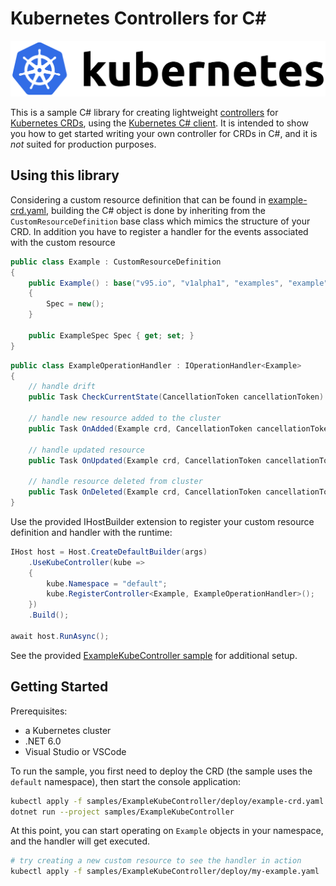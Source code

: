 # Kubernetes Controllers for C#


<p align="center">
<img src="./assets/kubernetes-logo.png" /> <br />
</p>

This is a sample C# library for creating lightweight [controllers][controller] for [Kubernetes CRDs][crd], using the [Kubernetes C# client][csharp-client]. It is intended to show you how to get started writing your own controller for CRDs in C#, and it is _not_ suited for production purposes.


## Using this library

Considering a custom resource definition that can be found in [example-crd.yaml][sample-crd], building the C# object is done by inheriting from the `CustomResourceDefinition` base class which mimics the structure of your CRD. In addition you have to register a handler for the events associated with the custom resource

```csharp
public class Example : CustomResourceDefinition
{
    public Example() : base("v95.io", "v1alpha1", "examples", "example")
    {
        Spec = new();
    }

    public ExampleSpec Spec { get; set; }
}
```

```csharp
public class ExampleOperationHandler : IOperationHandler<Example>
{
    // handle drift
    public Task CheckCurrentState(CancellationToken cancellationToken) { ... }

    // handle new resource added to the cluster
    public Task OnAdded(Example crd, CancellationToken cancellationToken) { ... }

    // handle updated resource
    public Task OnUpdated(Example crd, CancellationToken cancellationToken) { ...}

    // handle resource deleted from cluster
    public Task OnDeleted(Example crd, CancellationToken cancellationToken) { ... }
}
```

Use the provided IHostBuilder extension to register your custom resource definition and handler with the runtime:

```csharp
IHost host = Host.CreateDefaultBuilder(args)
    .UseKubeController(kube =>
    {
        kube.Namespace = "default";
        kube.RegisterController<Example, ExampleOperationHandler>();
    })
    .Build();

await host.RunAsync();
```

See the provided [ExampleKubeController sample][sample-dir] for additional setup.

## Getting Started

Prerequisites:

- a Kubernetes cluster
- .NET 6.0
- Visual Studio or VSCode

To run the sample, you first need to deploy the CRD (the sample uses the `default` namespace), then start the console application:

```sh
kubectl apply -f samples/ExampleKubeController/deploy/example-crd.yaml
dotnet run --project samples/ExampleKubeController
```

At this point, you can start operating on `Example` objects in your namespace, and the handler will get executed.

```sh
# try creating a new custom resource to see the handler in action
kubectl apply -f samples/ExampleKubeController/deploy/my-example.yaml 
```

[controller]: https://kubernetes.io/docs/concepts/workloads/controllers/
[crd]: https://kubernetes.io/docs/concepts/extend-kubernetes/api-extension/custom-resources/
[csharp-client]: https://github.com/kubernetes-client/csharp
[sample-crd]: ./samples/ExampleKubeController/deploy/example-crd.yaml
[sample-dir]: ./samples/ExampleKubeController/
